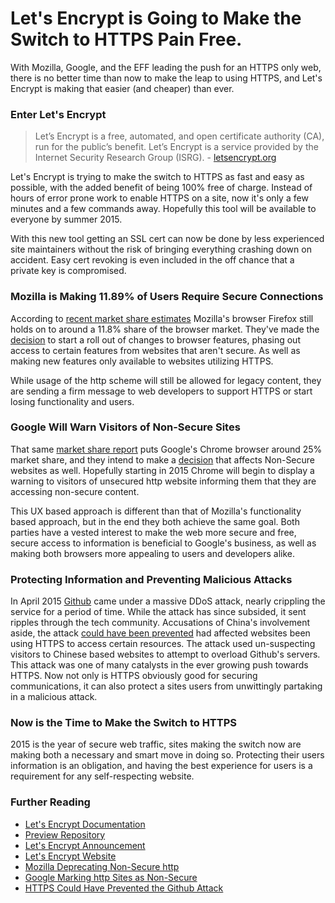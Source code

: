 # Let's Encrypt is Going to Make the Switch to HTTPS Pain Free.
With Mozilla, Google, and the EFF leading the push for an HTTPS only web, there is no better time than now to make the leap to using HTTPS, and Let's Encrypt is making that easier (and cheaper) than ever.

### Enter Let's Encrypt

> Let’s Encrypt is a free, automated, and open certificate authority (CA), run for the public’s benefit. Let’s Encrypt is a service provided by the Internet Security Research Group (ISRG). -
[letsencrypt.org](https://letsencrypt.org/about/)

Let's Encrypt is trying to make the switch to HTTPS as fast and easy as possible, with the added benefit of being 100% free of charge. Instead of hours of error prone work to enable HTTPS on a site, now it's only a few minutes and a few commands away. Hopefully this tool will be available to everyone by summer 2015.

With this new tool getting an SSL cert can now be done by less experienced site maintainers without the risk of bringing everything crashing down on accident. Easy cert revoking is even included in the off chance that a private key is compromised.

### Mozilla is Making 11.89% of Users Require Secure Connections

According to [recent market share estimates](https://www.netmarketshare.com/browser-market-share.aspx?qprid=0&qpcustomd=0) Mozilla's browser Firefox still holds on to around a 11.8% share of the browser market. They've made the [decision](https://blog.mozilla.org/security/2015/04/30/deprecating-non-secure-http/) to start a roll out of changes to browser features, phasing out access to certain features from websites that aren't secure. As well as making new features only available to websites utilizing HTTPS.

While usage of the http scheme will still be allowed for legacy content, they are sending a firm message to web developers to support HTTPS or start losing functionality and users.

### Google Will Warn Visitors of Non-Secure Sites

That same [market share report](https://www.netmarketshare.com/browser-market-share.aspx?qprid=0&qpcustomd=0) puts Google's Chrome browser around 25% market share, and they intend to make a [decision](https://www.chromium.org/Home/chromium-security/marking-http-as-non-secure) that affects Non-Secure websites as well. Hopefully starting in 2015 Chrome will begin to display a warning to visitors of unsecured http website informing them that they are accessing non-secure content.

This UX based approach is different than that of Mozilla's functionality based approach, but in the end they both achieve the same goal. Both parties have a vested interest to make the web more secure and free, secure access to information is beneficial to Google's business, as well as making both browsers more appealing to users and developers alike.

### Protecting Information and Preventing Malicious Attacks

In April 2015 [Github](github.com) came under a massive DDoS attack, nearly crippling the service for a period of time. While the attack has since subsided, it sent ripples through the tech community. Accusations of China's involvement aside, the attack [could have been prevented](http://www.pcworld.com/article/2905432/wider-use-of-https-could-have-prevented-attack-against-github.html) had affected websites been using HTTPS to access certain resources. The attack used un-suspecting visitors to Chinese based websites to attempt to overload Github's servers. This attack was one of many catalysts in the ever growing push towards HTTPS. Now not only is HTTPS obviously good for securing communications, it can also protect a sites users from unwittingly partaking in a malicious attack.

### Now is the Time to Make the Switch to HTTPS

2015 is the year of secure web traffic, sites making the switch now are making both a necessary and smart move in doing so. Protecting their users information is an obligation, and having the best experience for users is a requirement for any self-respecting website.

### Further Reading
* [Let's Encrypt Documentation](https://letsencrypt.readthedocs.org/en/latest/intro.html#about-the-let-s-encrypt-client)
* [Preview Repository](https://github.com/letsencrypt/lets-encrypt-preview)
* [Let's Encrypt Announcement](https://letsencrypt.org/2014/11/18/announcing-lets-encrypt.html)
* [Let's Encrypt Website](https://letsencrypt.org/)
* [Mozilla Deprecating Non-Secure http](https://blog.mozilla.org/security/2015/04/30/deprecating-non-secure-http/)
* [Google Marking http Sites as Non-Secure](https://www.chromium.org/Home/chromium-security/marking-http-as-non-secure)
* [HTTPS Could Have Prevented the Github Attack](https://www.eff.org/mention/wider-use-https-could-have-protected-github)
